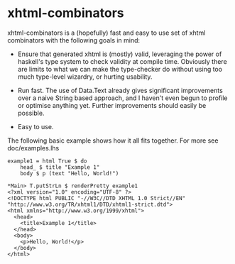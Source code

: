 # xhtml-combinators

xhtml-combinators is a (hopefully) fast and easy to use set of xhtml combinators with the following goals in mind:

* Ensure that generated xhtml is (mostly) valid, leveraging the power of haskell's type system to check validity at compile time. Obviously there are limits to what we can make the type-checker do without using too much type-level wizardry, or hurting usability.

* Run fast. The use of Data.Text already gives significant  improvements over a naive String based approach, and I haven't even begun to profile or optimise anything yet. Further improvements should easily be possible.

* Easy to use.

The following basic example shows how it all fits together. For more see doc/examples.lhs

    example1 = html True $ do
        head_ $ title "Example 1"
        body $ p (text "Hello, World!")

    *Main> T.putStrLn $ renderPretty example1
    <?xml version="1.0" encoding="UTF-8" ?>
    <!DOCTYPE html PUBLIC "-//W3C//DTD XHTML 1.0 Strict//EN" "http://www.w3.org/TR/xhtml1/DTD/xhtml1-strict.dtd">
    <html xmlns="http://www.w3.org/1999/xhtml">
      <head>
        <title>Example 1</title>
      </head>
      <body>
        <p>Hello, World!</p>
      </body>
    </html>
